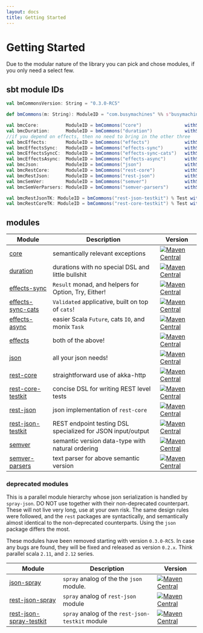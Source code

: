 ```yaml
---
layout: docs
title: Getting Started
---
```


# Getting Started

Due to the modular nature of the library you can pick and chose modules, if you only need a select few.

## sbt module IDs

```scala
val bmCommonsVersion: String = "0.3.0-RC5"

def bmCommons(m: String): ModuleID = "com.busymachines" %% s"busymachines-commons-$m" % bmCommonsVersion

val bmcCore:          ModuleID = bmCommons("core")                withSources ()
val bmcDuration:      ModuleID = bmCommons("duration")            withSources ()
//if you depend on effects, then no need to bring in the other three
val bmcEffects:       ModuleID = bmCommons("effects")             withSources ()
val bmcEffectsSync:   ModuleID = bmCommons("effects-sync")        withSources ()
val bmcEffectsSyncC:  ModuleID = bmCommons("effects-sync-cats")   withSources ()
val bmcEffectsAsync:  ModuleID = bmCommons("effects-async")       withSources ()
val bmcJson:          ModuleID = bmCommons("json")                withSources ()
val bmcRestCore:      ModuleID = bmCommons("rest-core")           withSources ()
val bmcRestJson:      ModuleID = bmCommons("rest-json")           withSources ()
val bmcSemVer:        ModuleID = bmCommons("semver")              withSources ()
val bmcSemVerParsers: ModuleID = bmCommons("semver-parsers")      withSources ()

val bmcRestJsonTK: ModuleID = bmCommons("rest-json-testkit") % Test withSources ()
val bmcRestCoreTK: ModuleID = bmCommons("rest-core-testkit") % Test withSources ()
```

## modules

Module                             | Description                                                 | Version
---------------------------------- | ----------------------------------------------------------- | --------------------------------------------------------------------------------------------
[core](core/)                      | semantically relevant exceptions                            | [![Maven Central](https://img.shields.io/maven-central/v/com.busymachines/busymachines-commons-core_2.12.svg)](https://maven-badges.herokuapp.com/maven-central/com.busymachines/busymachines-commons-core_2.12)
[duration](duration/)              | durations with no special DSL and little bullshit           | [![Maven Central](https://img.shields.io/maven-central/v/com.busymachines/busymachines-commons-duration_2.12.svg)](https://maven-badges.herokuapp.com/maven-central/com.busymachines/busymachines-commons-duration_2.12)
[effects-sync](effects/)           | `Result` monad, and helpers for Option, Try, Either!        | [![Maven Central](https://img.shields.io/maven-central/v/com.busymachines/busymachines-commons-effects-sync_2.12.svg)](https://maven-badges.herokuapp.com/maven-central/com.busymachines/busymachines-commons-effects-sync_2.12)
[effects-sync-cats](effects/)      | `Validated` applicative, built on top of `cats`!            | [![Maven Central](https://img.shields.io/maven-central/v/com.busymachines/busymachines-commons-effects-sync-cats_2.12.svg)](https://maven-badges.herokuapp.com/maven-central/com.busymachines/busymachines-commons-effects-sync-cats_2.12)
[effects-async](effects/)          | easier Scala `Future`, cats `IO`, and monix `Task`          | [![Maven Central](https://img.shields.io/maven-central/v/com.busymachines/busymachines-commons-effects-async_2.12.svg)](https://maven-badges.herokuapp.com/maven-central/com.busymachines/busymachines-commons-effects-async_2.12)
[effects](effects/)                | both of the above!                                          | [![Maven Central](https://img.shields.io/maven-central/v/com.busymachines/busymachines-commons-effects_2.12.svg)](https://maven-badges.herokuapp.com/maven-central/com.busymachines/busymachines-commons-effects_2.12)
[json](json/)                      | all your json needs!                                        | [![Maven Central](https://img.shields.io/maven-central/v/com.busymachines/busymachines-commons-core_2.12.svg)](https://maven-badges.herokuapp.com/maven-central/com.busymachines/busymachines-commons-core_2.12)
[rest-core](rest/)                 | straightforward use of akka-http                            | [![Maven Central](https://img.shields.io/maven-central/v/com.busymachines/busymachines-commons-rest-core_2.12.svg)](https://maven-badges.herokuapp.com/maven-central/com.busymachines/busymachines-commons-rest-core_2.12)
[rest-core-testkit](rest-testkit/) | concise DSL for writing REST level tests                    | [![Maven Central](https://img.shields.io/maven-central/v/com.busymachines/busymachines-commons-rest-core-testkit_2.12.svg)](https://maven-badges.herokuapp.com/maven-central/com.busymachines/busymachines-commons-rest-core-testkit_2.12)
[rest-json](rest/)                 | json implementation of `rest-core`                          | [![Maven Central](https://img.shields.io/maven-central/v/com.busymachines/busymachines-commons-rest-json_2.12.svg)](https://maven-badges.herokuapp.com/maven-central/com.busymachines/busymachines-commons-rest-json_2.12)
[rest-json-testkit](rest-testkit/) | REST endpoint testing DSL specialized for JSON input/output | [![Maven Central](https://img.shields.io/maven-central/v/com.busymachines/busymachines-commons-rest-json-testkit_2.12.svg)](https://maven-badges.herokuapp.com/maven-central/com.busymachines/busymachines-commons-rest-json-testkit_2.12)
[semver](semver/)                  | semantic version data-type with natural ordering            | [![Maven Central](https://img.shields.io/maven-central/v/com.busymachines/busymachines-commons-semver_2.12.svg)](https://maven-badges.herokuapp.com/maven-central/com.busymachines/busymachines-commons-semver_2.12)
[semver-parsers](semver-parsers/)  | text parser for above semantic version                      | [![Maven Central](https://img.shields.io/maven-central/v/com.busymachines/busymachines-commons-semver-parsers_2.12.svg)](https://maven-badges.herokuapp.com/maven-central/com.busymachines/busymachines-commons-semver-parsers_2.12)

### deprecated modules

This is a parallel module hierarchy whose json serialization is handled by `spray-json`. DO NOT use together with their non-deprecated counterpart. These will not live very long, use at your own risk. The same design rules were followed, and the `rest` packages are syntactically, and semantically almost identical to the non-deprecated counterparts. Using the `json` package differs the most.

These modules have been removed starting with version `0.3.0-RC5`. In case any bugs are found, they will be fixed and released as version `0.2.x`. Think parallel scala `2.11`, and `2.12` series.

Module                                                                                                                                                | Description                                                 | Version
----------------------------------------------------------------------------------------------------------------------------------------------------- | ----------------------------------------------------------- | --------------------------------------------------------------------------------------------
[json-spray](https://github.com/busymachines/busymachines-commons/tree/68ab320e3e9f56aba0efb518fe687a806de84728/json-spray)                           | `spray` analog of the the `json` module.                    | [![Maven Central](https://img.shields.io/maven-central/v/com.busymachines/busymachines-commons-json-spray_2.12.svg)](https://maven-badges.herokuapp.com/maven-central/com.busymachines/busymachines-commons-json-spray_2.12)
[rest-json-spray](https://github.com/busymachines/busymachines-commons/tree/68ab320e3e9f56aba0efb518fe687a806de84728/rest-json-spray)                 | `spray` analog of `rest-json` module                        | [![Maven Central](https://img.shields.io/maven-central/v/com.busymachines/busymachines-commons-rest-json-spray_2.12.svg)](https://maven-badges.herokuapp.com/maven-central/com.busymachines/busymachines-commons-rest-json-spray_2.12)
[rest-json-spray-testkit](https://github.com/busymachines/busymachines-commons/tree/68ab320e3e9f56aba0efb518fe687a806de84728/rest-json-spray-testkit) | `spray` analog of the `rest-json-testkit` module            | [![Maven Central](https://img.shields.io/maven-central/v/com.busymachines/busymachines-commons-rest-json-spray-testkit_2.12.svg)](https://maven-badges.herokuapp.com/maven-central/com.busymachines/busymachines-commons-rest-json-spray-testkit_2.12)
